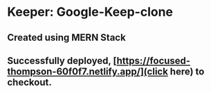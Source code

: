 # Keeper: Google-Keep-clone

## Created using MERN Stack

## Successfully deployed, [https://focused-thompson-60f0f7.netlify.app/](click here) to checkout.
